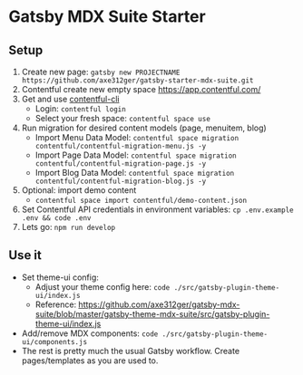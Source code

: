 # Gatsby MDX Suite Starter


## Setup

1. Create new page: `gatsby new PROJECTNAME https://github.com/axe312ger/gatsby-starter-mdx-suite.git`
2. Contentful create new empty space https://app.contentful.com/
3. Get and use [contentful-cli](https://www.contentful.com/developers/docs/tutorials/cli/installation/)
   * Login: `contentful login`
   * Select your fresh space: `contentful space use`
4. Run migration for desired content models (page, menuitem, blog)
   * Import Menu Data Model: `contentful space migration contentful/contentful-migration-menu.js -y`
   * Import Page Data Model: `contentful space migration contentful/contentful-migration-page.js -y`
   * Import Blog Data Model: `contentful space migration contentful/contentful-migration-blog.js -y`
5. Optional: import demo content
   * `contentful space import contentful/demo-content.json`
6. Set Contentful API credentials in environment variables: `cp .env.example .env && code .env`
7. Lets go: `npm run develop`


## Use it

* Set theme-ui config:
  *  Adjust your theme config here: `code ./src/gatsby-plugin-theme-ui/index.js`
  *  Reference: https://github.com/axe312ger/gatsby-mdx-suite/blob/master/gatsby-theme-mdx-suite/src/gatsby-plugin-theme-ui/index.js
* Add/remove MDX components: `code ./src/gatsby-plugin-theme-ui/components.js`
* The rest is pretty much the usual Gatsby workflow. Create pages/templates as you are used to.
